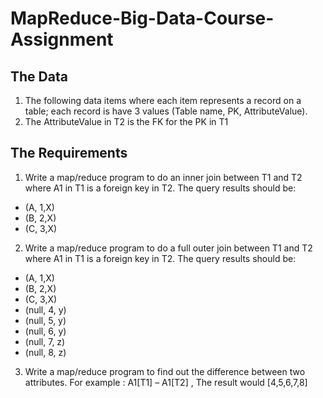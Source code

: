 # MapReduce-Big-Data-Course-Assignment

## The Data
1. The following data items where each item represents a record on a table; each record is have 3 values (Table name, PK, AttributeValue).
2. The AttributeValue in T2 is the FK for the PK in T1

## The Requirements
1. Write a map/reduce program to do an inner join between T1 and T2 where A1 in T1 is a foreign key in T2. 
The query results should be:
- (A, 1,X)
- (B, 2,X)
- (C, 3,X)

2. Write a map/reduce program to do a full outer join between T1 and T2 where A1 in T1 is a foreign key in T2. 
The query results should be:
- (A, 1,X)
- (B, 2,X)
- (C, 3,X)
- (null, 4, y)
- (null, 5, y)
- (null, 6, y)
- (null, 7, z)
- (null, 8, z)

3. Write a map/reduce program to find out the difference between two attributes. For example : A1[T1] – A1[T2] , The result would [4,5,6,7,8]
